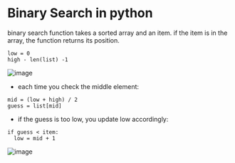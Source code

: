 # Binary Search in python
binary search function takes a sorted array and an item. if the item is in the array, the function returns its position. 

```console
low = 0
high - len(list) -1
```
![image](https://github.com/Ubaydullo99/Python-dsa/assets/75980506/511004f3-7157-4c1a-9864-fd20a000f6c1)


- each time you check the middle element:
```console
mid = (low + high) / 2
guess = list[mid]
```

- if the guess is too low, you update low accordingly:
```console
if guess < item:
  low = mid + 1
```
![image](https://github.com/Ubaydullo99/Python-dsa/assets/75980506/41a3ab19-cc3a-459a-98a0-80d79edb2ebc)

         

